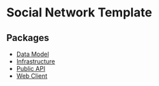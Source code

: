 # Social Network Template

## Packages

* [Data Model](https://github.com/davidchristie/social-network-template/tree/master/packages/data-model)
* [Infrastructure](https://github.com/davidchristie/social-network-template/tree/master/packages/infrastructure)
* [Public API](https://github.com/davidchristie/social-network-template/tree/master/packages/public-api)
* [Web Client](https://github.com/davidchristie/social-network-template/tree/master/packages/web-client)
